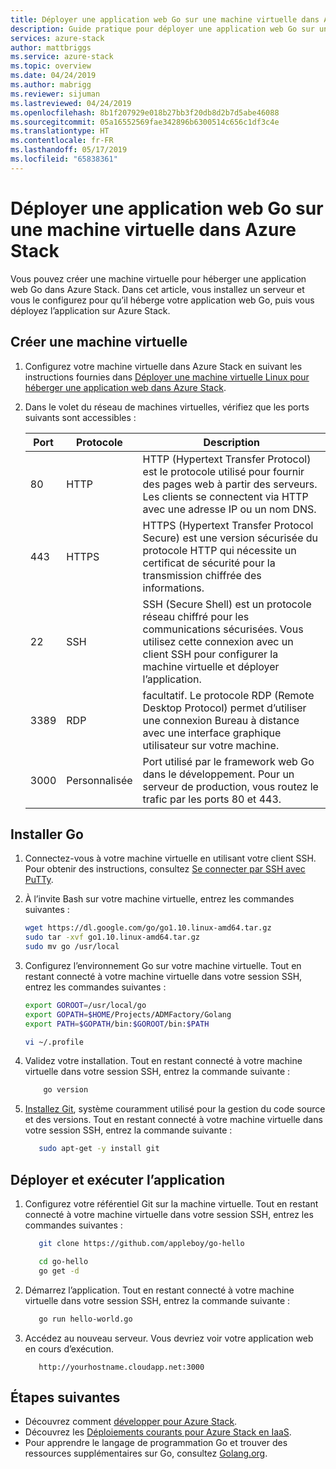 ```yaml
---
title: Déployer une application web Go sur une machine virtuelle dans Azure Stack | Microsoft Docs
description: Guide pratique pour déployer une application web Go sur une machine virtuelle dans Azure Stack
services: azure-stack
author: mattbriggs
ms.service: azure-stack
ms.topic: overview
ms.date: 04/24/2019
ms.author: mabrigg
ms.reviewer: sijuman
ms.lastreviewed: 04/24/2019
ms.openlocfilehash: 8b1f207929e018b27bb3f20db8d2b7d5abe46088
ms.sourcegitcommit: 05a16552569fae342896b6300514c656c1df3c4e
ms.translationtype: HT
ms.contentlocale: fr-FR
ms.lasthandoff: 05/17/2019
ms.locfileid: "65838361"
---
```

# <a name="deploy-a-go-web-app-to-a-vm-in-azure-stack"></a>Déployer une application web Go sur une machine virtuelle dans Azure Stack

Vous pouvez créer une machine virtuelle pour héberger une application web Go dans Azure Stack. Dans cet article, vous installez un serveur et vous le configurez pour qu’il héberge votre application web Go, puis vous déployez l’application sur Azure Stack.

## <a name="create-a-vm"></a>Créer une machine virtuelle

1. Configurez votre machine virtuelle dans Azure Stack en suivant les instructions fournies dans [Déployer une machine virtuelle Linux pour héberger une application web dans Azure Stack](azure-stack-dev-start-howto-deploy-linux.md).

2. Dans le volet du réseau de machines virtuelles, vérifiez que les ports suivants sont accessibles :

    | Port | Protocole | Description |
    | --- | --- | --- |
    | 80 | HTTP | HTTP (Hypertext Transfer Protocol) est le protocole utilisé pour fournir des pages web à partir des serveurs. Les clients se connectent via HTTP avec une adresse IP ou un nom DNS. |
    | 443 | HTTPS | HTTPS (Hypertext Transfer Protocol Secure) est une version sécurisée du protocole HTTP qui nécessite un certificat de sécurité pour la transmission chiffrée des informations. |
    | 22 | SSH | SSH (Secure Shell) est un protocole réseau chiffré pour les communications sécurisées. Vous utilisez cette connexion avec un client SSH pour configurer la machine virtuelle et déployer l’application. |
    | 3389 | RDP | facultatif. Le protocole RDP (Remote Desktop Protocol) permet d’utiliser une connexion Bureau à distance avec une interface graphique utilisateur sur votre machine.   |
    | 3000 | Personnalisée | Port utilisé par le framework web Go dans le développement. Pour un serveur de production, vous routez le trafic par les ports 80 et 443. |

## <a name="install-go"></a>Installer Go

1. Connectez-vous à votre machine virtuelle en utilisant votre client SSH. Pour obtenir des instructions, consultez [Se connecter par SSH avec PuTTy](azure-stack-dev-start-howto-ssh-public-key.md#connect-with-ssh-by-using-putty).

1. À l’invite Bash sur votre machine virtuelle, entrez les commandes suivantes :

    ```bash  
    wget https://dl.google.com/go/go1.10.linux-amd64.tar.gz
    sudo tar -xvf go1.10.linux-amd64.tar.gz
    sudo mv go /usr/local
    ```

2. Configurez l’environnement Go sur votre machine virtuelle. Tout en restant connecté à votre machine virtuelle dans votre session SSH, entrez les commandes suivantes :

    ```bash  
    export GOROOT=/usr/local/go
    export GOPATH=$HOME/Projects/ADMFactory/Golang
    export PATH=$GOPATH/bin:$GOROOT/bin:$PATH

    vi ~/.profile
    ```

3. Validez votre installation. Tout en restant connecté à votre machine virtuelle dans votre session SSH, entrez la commande suivante :

    ```bash  
        go version
    ```

3. [Installez Git](https://git-scm.com), système couramment utilisé pour la gestion du code source et des versions. Tout en restant connecté à votre machine virtuelle dans votre session SSH, entrez la commande suivante :

    ```bash  
       sudo apt-get -y install git
    ```

## <a name="deploy-and-run-the-app"></a>Déployer et exécuter l’application

1. Configurez votre référentiel Git sur la machine virtuelle. Tout en restant connecté à votre machine virtuelle dans votre session SSH, entrez les commandes suivantes :

    ```bash  
       git clone https://github.com/appleboy/go-hello
    
       cd go-hello
       go get -d
    ```

2. Démarrez l’application. Tout en restant connecté à votre machine virtuelle dans votre session SSH, entrez la commande suivante :

    ```bash  
       go run hello-world.go
    ```

3. Accédez au nouveau serveur. Vous devriez voir votre application web en cours d’exécution.

    ```HTTP  
       http://yourhostname.cloudapp.net:3000
    ```

## <a name="next-steps"></a>Étapes suivantes

- Découvrez comment [développer pour Azure Stack](azure-stack-dev-start.md).
- Découvrez les [Déploiements courants pour Azure Stack en IaaS](azure-stack-dev-start-deploy-app.md).
- Pour apprendre le langage de programmation Go et trouver des ressources supplémentaires sur Go, consultez [Golang.org](https://golang.org).
